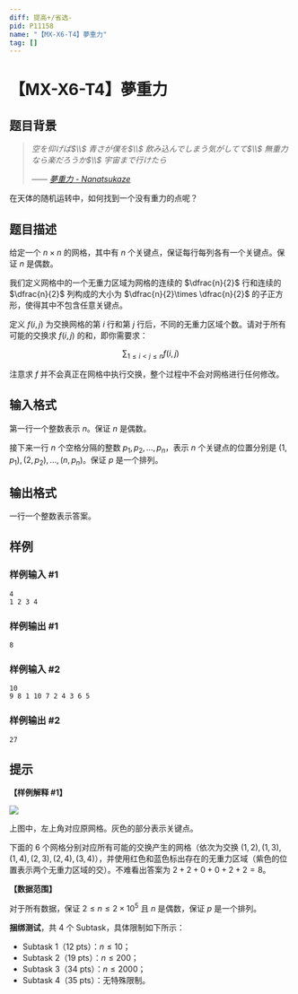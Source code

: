 ```yaml
---
diff: 提高+/省选-
pid: P11158
name: "【MX-X6-T4】夢重力"
tag: []
---
```

# 【MX-X6-T4】夢重力
## 题目背景

> _空を仰げば$\\$
青さが僕を$\\$
飲み込んでしまう気がしてて$\\$
無重力なら楽だろうか$\\$
宇宙まで行けたら_
>
> _—— [夢重力 - Nanatsukaze](https://music.163.com/#/song?id=2155399298)_

在天体的随机运转中，如何找到一个没有重力的点呢？
## 题目描述

给定一个 $n\times n$ 的网格，其中有 $n$ 个关键点，保证每行每列各有一个关键点。保证 $n$ 是偶数。

我们定义网格中的一个无重力区域为网格的连续的 $\dfrac{n}{2}$ 行和连续的 $\dfrac{n}{2}$ 列构成的大小为 $\dfrac{n}{2}\times \dfrac{n}{2}$ 的子正方形，使得其中不包含任意关键点。

定义 $f(i,j)$ 为交换网格的第 $i$ 行和第 $j$ 行后，不同的无重力区域个数。请对于所有可能的交换求 $f(i,j)$ 的和，即你需要求：

$$\sum_{1\leq i<j\leq n}f(i,j)$$

注意求 $f$ 并不会真正在网格中执行交换，整个过程中不会对网格进行任何修改。
## 输入格式

第一行一个整数表示 $n$。保证 $n$ 是偶数。

接下来一行 $n$ 个空格分隔的整数 $p_1,p_2,\dots,p_n$，表示 $n$ 个关键点的位置分别是 $(1,p_1),(2,p_2),\dots,(n,p_n)$。保证 $p$ 是一个排列。
## 输出格式

一行一个整数表示答案。
## 样例

### 样例输入 #1
```
4
1 2 3 4
```
### 样例输出 #1
```
8
```
### 样例输入 #2
```
10
9 8 1 10 7 2 4 3 6 5
```
### 样例输出 #2
```
27
```
## 提示

**【样例解释 #1】**

![](https://cdn.luogu.com.cn/upload/image_hosting/49w2x0r4.png)

上图中，左上角对应原网格。灰色的部分表示关键点。

下面的 $6$ 个网格分别对应所有可能的交换产生的网格（依次为交换 $(1,2),(1,3),(1,4),(2,3),(2,4),(3,4)$），并使用红色和蓝色标出存在的无重力区域（紫色的位置表示两个无重力区域的交）。不难看出答案为 $2+2+0+0+2+2=8$。

**【数据范围】**

对于所有数据，保证 $2\leq n\leq 2\times 10^5$ 且 $n$ 是偶数，保证 $p$ 是一个排列。

**捆绑测试**，共 4 个 Subtask，具体限制如下所示：

- Subtask 1（12 pts）：$n\leq 10$；
- Subtask 2（19 pts）：$n\leq 200$；
- Subtask 3（34 pts）：$n\leq 2000$；
- Subtask 4（35 pts）：无特殊限制。

